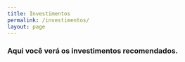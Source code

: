 ```yaml
---
title: Investimentos
permalink: /investimentos/
layout: page
---
```


### Aqui você verá os investimentos recomendados.
